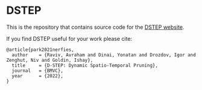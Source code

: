 # DSTEP

This is the repository that contains source code for the [DSTEP website](https://avrahamraviv.github.io/DSTEP/).

If you find DSTEP useful for your work please cite:
```
@article{park2021nerfies,
  author    = {Raviv, Avraham and Dinai, Yonatan and Drozdov, Igor and Zenghut, Niv and Goldin, Ishay},
  title     = {D-STEP: Dynamic Spatio-Temporal Pruning},
  journal   = {BMVC},
  year      = {2022},
}
```
